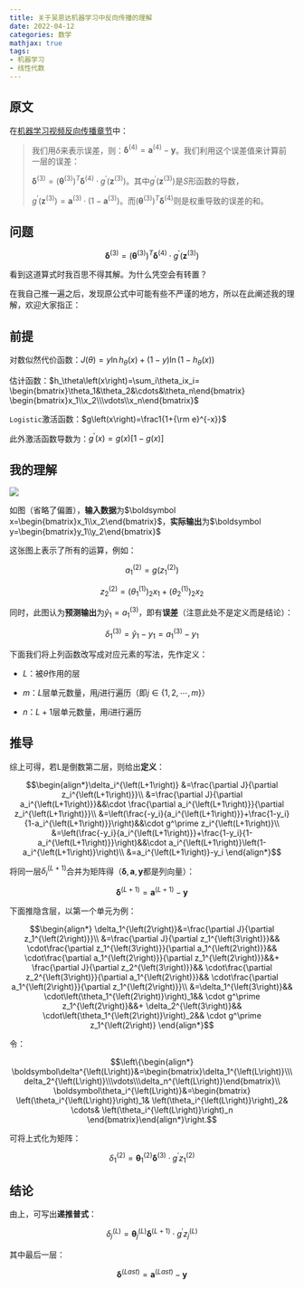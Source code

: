 ```yaml
---
title: 关于吴恩达机器学习中反向传播的理解
date: 2022-04-12
categories: 数学
mathjax: true
tags:
- 机器学习
- 线性代数
---
```

## 原文

在[机器学习视频反向传播章节](https://www.bilibili.com/video/BV164411b7dx/?p=51)中：

> 我们用$\delta$来表示误差，则：$\boldsymbol\delta^{\left(4\right)}=\boldsymbol a^{\left(4\right)}−\boldsymbol y$。我们利用这个误差值来计算前一层的误差：
>
> $\boldsymbol\delta^{\left(3\right)}=\left(\boldsymbol\theta^{\left(3\right)}\right)^T\boldsymbol\delta^{\left(4\right)}\cdot g^\prime\left(\boldsymbol z^{\left(3\right)}\right)$。其中$g^\prime\left(\boldsymbol{z}^{\left(3\right)}\right)$是$S$形函数的导数，
>
> $g^\prime\left(\boldsymbol z^{\left(3\right)}\right)=\boldsymbol a^{\left(3\right)}\cdot\left(1−\boldsymbol a^{\left(3\right)}\right)$。而$\left(\boldsymbol\theta^{\left(3\right)}\right)^T\boldsymbol\delta^{\left(4\right)}$则是权重导致的误差的和。

## 问题

$$\boldsymbol\delta^{\left(3\right)}=\left(\boldsymbol\theta^{\left(3\right)}\right)^T\boldsymbol\delta^{\left(4\right)}\cdot g^\prime\left(\boldsymbol z^{\left(3\right)}\right)$$

看到这道算式时我百思不得其解。为什么凭空会有转置？

在我自己推一遍之后，发现原公式中可能有些不严谨的地方，所以在此阐述我的理解，欢迎大家指正：

## 前提

对数似然代价函数：$J\left(\theta\right)=y\ln h_\theta\left(x\right)+\left(1-y\right)\ln\left(1-h_\theta\left(x\right)\right)$

估计函数：$h_\theta\left(x\right)=\sum_i\theta_ix_i=
\begin{bmatrix}\theta_1&\theta_2&\cdots&\theta_n\end{bmatrix}
\begin{bmatrix}x_1\\x_2\\\vdots\\x_n\end{bmatrix}$

`Logistic`激活函数：$g\left(x\right)=\frac1{1+{\rm e}^{-x}}$

此外激活函数导数为：$g^\prime\left(x\right)=g\left(x\right)\left[1-g\left(x\right)\right]$

## 我的理解

![ ](/img/posts/machine_learning.webp)

如图（省略了偏置），**输入数据**为$\boldsymbol x=\begin{bmatrix}x_1\\x_2\end{bmatrix}$，**实际输出**为$\boldsymbol y=\begin{bmatrix}y_1\\y_2\end{bmatrix}$

这张图上表示了所有的运算，例如：

$$a_1^{\left(2\right)}=g\left(z_1^{\left(2\right)}\right)$$

$$z_2^{\left(2\right)}=\left(\theta_1^{\left(1\right)}\right)_2x_1+\left(\theta_2^{\left(1\right)}\right)_2x_2$$

同时，此图认为**预测输出**为$\hat y_1=a_1^{\left(3\right)}$，即有**误差**（注意此处不是定义而是结论）：

$$\delta_1^{\left(3\right)}=\hat y_1-y_1=a_1^{\left(3\right)}-y_1$$

下面我们将上列函数改写成对应元素的写法，先作定义：

* $L$：被$\theta$作用的层

* $m$：$L$层单元数量，用$j$进行遍历（即$j\in\left\{1,2,\cdots,m\right\}$）

* $n$：$L+1$层单元数量，用$i$进行遍历

## 推导

综上可得，若L是倒数第二层，则给出**定义**：

$$\begin{align*}\delta_i^{\left(L+1\right)}
&=\frac{\partial J}{\partial z_i^{\left(L+1\right)}}\\
&=\frac{\partial J}{\partial a_i^{\left(L+1\right)}}&&\cdot
\frac{\partial a_i^{\left(L+1\right)}}{\partial z_i^{\left(L+1\right)}}\\
&=\left(\frac{-y_i}{a_i^{\left(L+1\right)}}+\frac{1-y_i}{1-a_i^{\left(L+1\right)}}\right)&&\cdot
g^\prime z_i^{\left(L+1\right)}\\
&=\left(\frac{-y_i}{a_i^{\left(L+1\right)}}+\frac{1-y_i}{1-a_i^{\left(L+1\right)}}\right)&&\cdot
a_i^{\left(L+1\right)}\left(1-a_i^{\left(L+1\right)}\right)\\
&=a_i^{\left(L+1\right)}-y_i
\end{align*}$$

将同一层$\delta_i^{\left(L+1\right)}$合并为矩阵得（$\boldsymbol\delta,\boldsymbol a,\boldsymbol y$都是列向量）：

$$\boldsymbol\delta^{\left(L+1\right)}=\boldsymbol a^{\left(L+1\right)}-\boldsymbol y$$

下面推隐含层，以第一个单元为例：

$$\begin{align*}
\delta_1^{\left(2\right)}&=\frac{\partial J}{\partial z_1^{\left(2\right)}}\\
&=\frac{\partial J}{\partial z_1^{\left(3\right)}}&&
\cdot\frac{\partial z_1^{\left(3\right)}}{\partial a_1^{\left(2\right)}}&&
\cdot\frac{\partial a_1^{\left(2\right)}}{\partial z_1^{\left(2\right)}}&&+
\frac{\partial J}{\partial z_2^{\left(3\right)}}&&
\cdot\frac{\partial z_2^{\left(3\right)}}{\partial a_1^{\left(2\right)}}&&
\cdot\frac{\partial a_1^{\left(2\right)}}{\partial z_1^{\left(2\right)}}\\
&=\delta_1^{\left(3\right)}&&
\cdot\left(\theta_1^{\left(2\right)}\right)_1&&
\cdot g^\prime z_1^{\left(2\right)}&&+
\delta_2^{\left(3\right)}&&
\cdot\left(\theta_1^{\left(2\right)}\right)_2&&
\cdot g^\prime z_1^{\left(2\right)}
\end{align*}$$

令：

$$\left\{\begin{align*}
\boldsymbol\delta^{\left(L\right)}&=\begin{bmatrix}\delta_1^{\left(L\right)}\\\delta_2^{\left(L\right)}\\\vdots\\\delta_n^{\left(L\right)}\end{bmatrix}\\
\boldsymbol\theta_i^{\left(L\right)}&=\begin{bmatrix}
\left(\theta_i^{\left(L\right)}\right)_1&
\left(\theta_i^{\left(L\right)}\right)_2&
\cdots&
\left(\theta_i^{\left(L\right)}\right)_n
\end{bmatrix}\end{align*}\right.$$

可将上式化为矩阵：

$$\delta_1^{\left(2\right)}
=\boldsymbol\theta_1^{\left(2\right)}\boldsymbol\delta^{\left(3\right)}
\cdot g^\prime z_1^{\left(2\right)}$$

## 结论

由上，可写出**递推普式**：

$$\delta_j^{\left(L\right)}
=\boldsymbol\theta_j^{\left(L\right)}\boldsymbol\delta^{\left(L+1\right)}\cdot g^\prime z_j^{\left(L\right)}$$

其中最后一层：

$$\boldsymbol\delta^{\left(Last\right)}=\boldsymbol a^{\left(Last\right)}-\boldsymbol y$$
